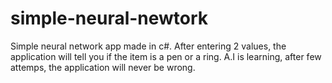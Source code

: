 # simple-neural-newtork
Simple neural network app made in c#. After entering 2 values, the application will tell you if the item is a pen or a ring.
A.I is learning, after few attemps, the application will never be wrong.
